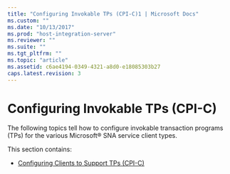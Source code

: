 ```yaml
---
title: "Configuring Invokable TPs (CPI-C)1 | Microsoft Docs"
ms.custom: ""
ms.date: "10/13/2017"
ms.prod: "host-integration-server"
ms.reviewer: ""
ms.suite: ""
ms.tgt_pltfrm: ""
ms.topic: "article"
ms.assetid: c6ae4194-0349-4321-a8d0-e18085303b27
caps.latest.revision: 3
---
```

# Configuring Invokable TPs (CPI-C)
The following topics tell how to configure invokable transaction programs (TPs) for the various Microsoft® SNA service client types.  
  
 This section contains:  
  
-   [Configuring Clients to Support TPs (CPI-C)](../core/configuring-clients-to-support-tps-cpi-c.md)